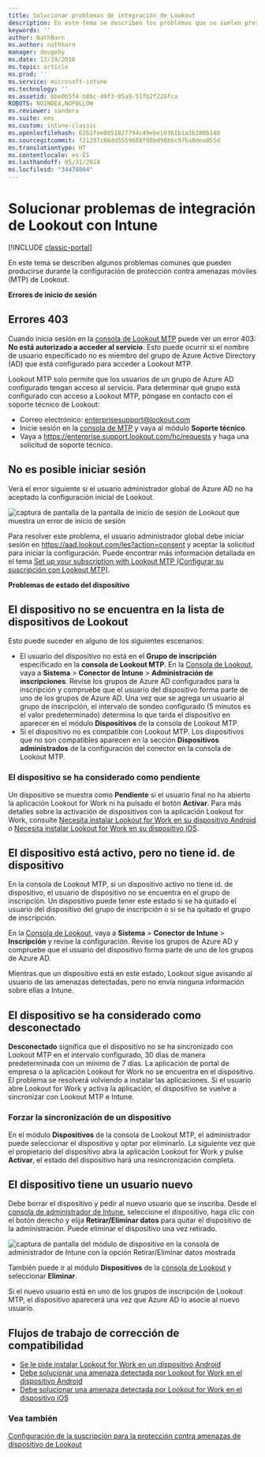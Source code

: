 ```yaml
---
title: Solucionar problemas de integración de Lookout
description: En este tema se describen los problemas que se suelen presentar durante la integración de Lookout
keywords: ''
author: NathBarn
ms.author: nathbarn
manager: dougeby
ms.date: 12/19/2016
ms.topic: article
ms.prod: ''
ms.service: microsoft-intune
ms.technology: ''
ms.assetid: bbe0b5f4-b8bc-49f3-85a9-51fb2f226fca
ROBOTS: NOINDEX,NOFOLLOW
ms.reviewer: sandera
ms.suite: ems
ms.custom: intune-classic
ms.openlocfilehash: 6262fee0051827794c49ebe10361b1a3b280b140
ms.sourcegitcommit: f21287c66dd5559688f08bd98b6c976a0dea055d
ms.translationtype: HT
ms.contentlocale: es-ES
ms.lasthandoff: 05/31/2018
ms.locfileid: "34470804"
---
```

# <a name="troubleshoot-lookout-integration-with-intune"></a>Solucionar problemas de integración de Lookout con Intune

[!INCLUDE [classic-portal](../includes/classic-portal.md)]

En este tema se describen algunos problemas comunes que pueden producirse durante la configuración de protección contra amenazas móviles (MTP) de Lookout.

**Errores de inicio de sesión**

## <a name="403-errors"></a>Errores 403
Cuando inicia sesión en la [consola de Lookout MTP](https://aad.lookout.com) puede ver un error 403: **No está autorizado a acceder al servicio**. Esto puede ocurrir si el nombre de usuario especificado no es miembro del grupo de Azure Active Directory (AD) que está configurado para acceder a Lookout MTP.

Lookout MTP solo permite que los usuarios de un grupo de Azure AD configurado tengan acceso al servicio. Para determinar qué grupo está configurado con acceso a Lookout MTP, póngase en contacto con el soporte técnico de Lookout:

* Correo electrónico: enterprisesupport@lookout.com
* Inicie sesión en la [consola de MTP](http://aad.lookout.com) y vaya al módulo **Soporte técnico**.
* Vaya a <https://enterprise.support.lookout.com/hc/requests> y haga una solicitud de soporte técnico.

## <a name="unable-to-sign-in"></a>No es posible iniciar sesión
Verá el error siguiente si el usuario administrador global de Azure AD no ha aceptado la configuración inicial de Lookout.

![captura de pantalla de la pantalla de inicio de sesión de Lookout que muestra un error de inicio de sesión](../media/mtp/lookout-mtp-consent-not-accepted-error.png)

Para resolver este problema, el usuario administrador global debe iniciar sesión en https://aad.lookout.com/les?action=consent y aceptar la solicitud para iniciar la configuración. Puede encontrar más información detallada en el tema [Set up your subscription with Lookout MTP (Configurar su suscripción con Lookout MTP)](../deploy-use/setup-your-lookout-mtd-subscription.md).

**Problemas de estado del dispositivo**

## <a name="device-missing-from-lookout-device-list"></a>El dispositivo no se encuentra en la lista de dispositivos de Lookout

Esto puede suceder en alguno de los siguientes escenarios:
* El usuario del dispositivo no está en el **Grupo de inscripción** especificado en la **consola de Lookout MTP**.  En la [Consola de Lookout](http://aad.lookout.com), vaya a **Sistema** > **Conector de Intune** > **Administración de inscripciones**.  Revise los grupos de Azure AD configurados para la inscripción y compruebe que el usuario del dispositivo forma parte de uno de los grupos de Azure AD.  Una vez que se agrega un usuario al grupo de inscripción, el intervalo de sondeo configurado (5 minutos es el valor predeterminado) determina lo que tarda el dispositivo en aparecer en el módulo **Dispositivos** de la consola de Lookout MTP.
* Si el dispositivo no es compatible con Lookout MTP.  Los dispositivos que no son compatibles aparecen en la sección **Dispositivos administrados** de la configuración del conector en la consola de Lookout MTP.

### <a name="device-reported-as-pending"></a>El dispositivo se ha considerado como **pendiente**

Un dispositivo se muestra como **Pendiente** si el usuario final no ha abierto la aplicación Lookout for Work ni ha pulsado el botón **Activar**. Para más detalles sobre la activación de dispositivos con la aplicación Lookout for Work, consulte [Necesita instalar Lookout for Work en su dispositivo Android](http://docs.microsoft.com/intune-user-help/you-are-prompted-to-install-lookout-for-work-android) o [Necesita instalar Lookout for Work en su dispositivo iOS](https://docs.microsoft.com/intune-user-help/you-are-prompted-to-install-lookout-for-work-ios).

## <a name="device-whos-active-but-has-no-device-id"></a>El dispositivo está activo, pero no tiene id. de dispositivo
En la consola de Lookout MTP, si un dispositivo activo no tiene id. de dispositivo, el usuario de dispositivo no se encuentra en el grupo de inscripción. Un dispositivo puede tener este estado si se ha quitado el usuario del dispositivo del grupo de inscripción o si se ha quitado el grupo de inscripción.

En la [Consola de Lookout](http://aad.lookout.com), vaya a **Sistema** > **Conector de Intune** > **Inscripción** y revise la configuración.  Revise los grupos de Azure AD y compruebe que el usuario del dispositivo forma parte de uno de los grupos de Azure AD.

Mientras que un dispositivo está en este estado, Lookout sigue avisando al usuario de las amenazas detectadas, pero no envía ninguna información sobre ellas a Intune.

## <a name="device-reported-as-disconnected"></a>El dispositivo se ha considerado como **desconectado**

**Desconectado** significa que el dispositivo no se ha sincronizado con Lookout MTP en el intervalo configurado, 30 días de manera predeterminada con un mínimo de 7 días. La aplicación de portal de empresa o la aplicación Lookout for Work no se encuentra en el dispositivo. El problema se resolverá volviendo a instalar las aplicaciones. Si el usuario abre Lookout for Work y activa la aplicación, el dispositivo se vuelve a sincronizar con Lookout MTP e Intune.

### <a name="forcing-a-device-sync"></a>Forzar la sincronización de un dispositivo
En el módulo **Dispositivos** de la consola de Lookout MTP, el administrador puede seleccionar el dispositivo y optar por eliminarlo.   La siguiente vez que el propietario del dispositivo abra la aplicación Lookout for Work y pulse **Activar**, el estado del dispositivo hará una resincronización completa.

## <a name="device-has-a-new-user"></a>El dispositivo tiene un usuario nuevo
Debe borrar el dispositivo y pedir al nuevo usuario que se inscriba.  Desde el [consola de administrador de Intune](https://manage.microsoft.com), seleccione el dispositivo, haga clic con el botón derecho y elija **Retirar/Eliminar datos** para quitar el dispositivo de la administración. Puede eliminar el dispositivo una vez retirado.

![captura de pantalla del módulo de dispositivo en la consola de administrador de Intune con la opción Retirar/Eliminar datos mostrada](../media/mtp/mtp-retire-device-intune-console.png)

También puede ir al módulo **Dispositivos** de la [consola de Lookout](http://aad.lookout.com) y seleccionar **Eliminar**.

Si el nuevo usuario está en uno de los grupos de inscripción de Lookout MTP, el dispositivo aparecerá una vez que Azure AD lo asocie al nuevo usuario.

## <a name="compliance-remediation-workflows"></a>Flujos de trabajo de corrección de compatibilidad
- [Se le pide instalar Lookout for Work en un dispositivo Android](http://docs.microsoft.com/intune-user-help/you-are-prompted-to-install-lookout-for-work-android)
- [Debe solucionar una amenaza detectada por Lookout for Work en el dispositivo Android](http://docs.microsoft.com/intune-user-help/you-need-to-resolve-a-threat-found-by-lookout-for-work-android)
- [Debe solucionar una amenaza detectada por Lookout for Work en el dispositivo iOS](https://docs.microsoft.com/intune-user-help/you-need-to-resolve-a-threat-found-by-lookout-for-work-ios)


### <a name="see-also"></a>Vea también
[Configuración de la suscripción para la protección contra amenazas de dispositivo de Lookout](/intune-classic/deploy-use/set-up-your-subscription-with-lookout-mtp)
